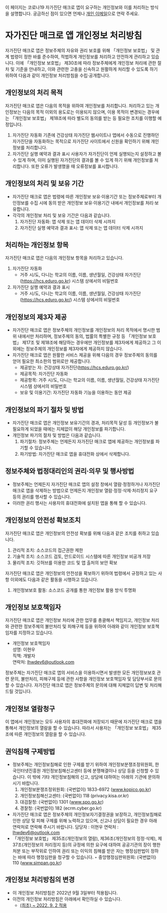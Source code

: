 이 페이지는 코로나19 자가진단 매크로 앱이 요구하는 개인정보와 이를 처리하는 방식을 설명합니다.
궁금하신 점이 있으면 언제나 [개인 이메일](mailto:lhwdev6@outlook.com)으로 연락 주세요.

# 자가진단 매크로 앱 개인정보 처리방침

자가진단 매크로 앱은 정보주체의 자유와 권리 보호를 위해 「개인정보 보호법」 및 관계 법령이 정한 바를 준수하여, 적법하게 개인정보를 처리하고 안전하게 관리하고 있습니다. 이에 「개인정보 보호법」 제30조에 따라 정보주체에게 개인정보 처리에 관한 절차 및 기준을 안내하고, 이와 관련한 고충을 신속하고 원활하게 처리할 수 있도록 하기 위하여 다음과 같이 개인정보 처리방침을 수립·공개합니다.

## 개인정보의 처리 목적

자가진단 매크로 앱은 다음의 목적을 위하여 개인정보를 처리합니다. 처리하고 있는 개인정보는 다음의 목적 이외의 용도로는 이용되지 않으며, 이용 목적이 변경되는 경우에는 「개인정보 보호법」 제18조에 따라 별도의 동의를 받는 등 필요한 조치를 이행할 예정입니다.

1. 자가진단 자동화
   기존에 건강상태 자가진단 웹사이트나 앱에서 수동으로 진행하던 자가진단을 자동화하는 목적으로 자가진단 사이트에서 신원을 확인하기 위해 개인정보를 처리합니다.
2. 자가진단 실행 예약과 결과 표시
   사용자가 자가진단이 언제 실행되는지 설정하고 볼 수 있게 하며, 이미 실행된 자가진단의 결과를 볼 수 있게 하기 위해 개인정보를 처리합니다.
   또한 오류가 발생했을 때 오류정보를 표시합니다.

## 개인정보의 처리 및 보유 기간

* 자가진단 매크로 앱은 법령에 따른 개인정보 보유·이용기간 또는 정보주체로부터 개인정보를 수집 시에 동의 받은 개인정보 보유·이용기간 내에서 개인정보를 처리·보유합니다.
* 각각의 개인정보 처리 및 보유 기간은 다음과 같습니다.
  1. 자가진단 자동화: 앱 삭제 또는 앱 데이터 삭제 시까지
  2. 자가진단 실행 예약과 결과 표시: 앱 삭제 또는 앱 데이터 삭제 시까지

## 처리하는 개인정보 항목

자가진단 매크로 앱은 다음의 개인정보 항목을 처리하고 있습니다.

1. 자가진단 자동화
   * 거주 시/도, 다니는 학교의 이름, 이름, 생년월일, 건강상태 자가진단(https://hcs.eduro.go.kr) 시스템 상에서의 비밀번호
2. 자가진단 실행 예약과 결과 표시
   * 거주 시/도, 다니는 학교의 이름, 이름, 생년월일, 건강상태 자가진단(https://hcs.eduro.go.kr/) 시스템 상에서의 비밀번호

## 개인정보의 제3자 제공

* 자가진단 매크로 앱은 정보주체의 개인정보를 개인정보의 처리 목적에서 명시한 범위 내에서만 처리하며, 정보주체의 동의, 법률의 특별한 규정 등 「개인정보 보호법」 제17조 및 제18조에 해당하는 경우에만 개인정보를 제3자에게 제공하고 그 이외에는 정보주체의 개인정보를 제3자에게 제공하지 않습니다.
* 자가진단 매크로 앱은 원활한 서비스 제공을 위해 다음의 경우 정보주체의 동의를 얻어 필요한 최소한의 범위로만 제공합니다.
  - 제공받는 자: 건강상태 자가진단(https://hcs.eduro.go.kr/)
  - 제공목적: 자가진단 자동화
  - 제공항목: 거주 시/도, 다니는 학교의 이름, 이름, 생년월일, 건강상태 자가진단 시스템 상에서의 비밀번호
  - 보유 및 이용기간: 자가진단 자동화 기능을 이용하는 동안 제공

## 개인정보의 파기 절차 및 방법

* 자가진단 매크로 앱은 개인정보 보유기간의 경과, 처리목적 달성 등 개인정보가 불필요하게 되었을 때에는 지체없이 해당 개인정보를 파기합니다.
* 개인정보 파기의 절차 및 방법은 다음과 같습니다.
  1. 파기절차: 정보주체는 언제든지 자가진단 매크로 앱에 제공하는 개인정보를 파기할 수 있습니다.
  2. 파기방법: 자가진단 매크로 앱을 휴대전화 상에서 삭제합니다.

## 정보주체와 법정대리인의 권리·의무 및 행사방법

* 정보주체는 언제든지 자가진단 매크로 앱의 설정 창에서 열람·정정하거나 자가진단 매크로 앱을 삭제하는 방법으로 언제든지 개인정보 열람·정정·삭제·처리정지 요구 등의 권리를 행사할 수 있습니다.
* 이러한 권리 행사는 사용자의 휴대전화에 설치된 앱을 통해 할 수 있습니다.

## 개인정보의 안전성 확보조치

자가진단 매크로 앱은 개인정보의 안전성 확보를 위해 다음과 같은 조치를 취하고 있습니다.

1. 관리적 조치: 소스코드의 접근권한 제한
2. 기술적 조치: 소스코드 검토, 안드로이드 시스템에 따른 개인정보 비공개 저장
3. 물리적 조치: 깃허브를 이용한 코드 및 앱 출처의 보안 확보

자가진단 매크로 앱은 개인정보의 안전성을 확보하기 위하여 법령에서 규정하고 있는 사항 이외에도 다음과 같은 활동을 시행하고 있습니다.

1. 개인정보보호 활동: 소스코드 공개를 통한 개인정보 활용 방식 투명화

## 개인정보 보호책임자
자가진단 매크로 앱은 개인정보 처리에 관한 업무를 총괄해서 책임지고, 개인정보 처리와 관련한 정보주체의 불만처리 및 피해구제 등을 위하여 아래와 같이 개인정보 보호책임자를 지정하고 있습니다.
- 개인정보 보호책임자  
  성명: 이현우  
  직책: 개발자  
  연락처: [lhwdev6@outlook.com](mailto:lhwdev6@outlook.com)

정보주체는 자가진단 매크로 앱의 서비스을 이용하시면서 발생한 모든 개인정보보호 관련 문의, 불만처리, 피해구제 등에 관한 사항을 개인정보 보호책임자 및 담당부서로 문의할 수 있습니다. 자가진단 매크로 앱은 정보주체의 문의에 대해 지체없이 답변 및 처리해드릴 것입니다.

## 개인정보 열람청구

이 앱에서 개인정보는 모두 사용자의 휴대전화에 저장되기 때문에 자가진단 매크로 앱을 통해서 개인정보의 열람을 할 수 있습니다. 따라서 사용자는 「개인정보 보호법」 제35조에 따른 개인정보의 열람을 할 수 있습니다.

## 권익침해 구제방법

* 정보주체는 개인정보침해로 인한 구제를 받기 위하여 개인정보분쟁조정위원회, 한국인터넷진흥원 개인정보침해신고센터 등에 분쟁해결이나 상담 등을 신청할 수 있습니다. 이 밖에 기타 개인정보침해의 신고, 상담에 대하여는 아래의 기관에 문의하시기 바랍니다.
  1. 개인정보분쟁조정위원회: (국번없이) 1833-6972 (www.kopico.go.kr)
  2. 개인정보침해신고센터: (국번없이) 118 (privacy.kisa.or.kr)
  3. 대검찰청: (국번없이) 1301 (www.spo.go.kr)
  4. 경찰청: (국번없이) 182 (ecrm.cyber.go.kr)
* 자가진단 매크로 앱은 정보주체의 개인정보자기결정권을 보장하고, 개인정보침해로 인한 상담 및 피해 구제를 위해 노력하고 있으며, 신고나 상담이 필요한 경우 아래 연락처로 연락해 주시기 바랍니다.
  담당자 : 이현우
  연락처 : lhwdev6@outlook.com
* 「개인정보 보호법」 제35조(개인정보의 열람), 제36조(개인정보의 정정·삭제), 제37조(개인정보의 처리정지 등)의 규정에 의한 요구에 대하여 공공기관의 장이 행한 처분 또는 부작위로 인하여 권리 또는 이익의 침해를 받은 자는 행정심판법이 정하는 바에 따라 행정심판을 청구할 수 있습니다.
  ‣ 중앙행정심판위원회: (국번없이) 110 (www.simpan.go.kr)

## 개인정보 처리방침의 변경

* 이 개인정보 처리방침은 2022년 9월 3일부터 적용됩니다.
* 이전의 개인정보 처리방침은 아래에서 확인하실 수 있습니다.
  - [(최초) ~ 2022. 9. 2 적용](https://github.com/lhwdev/covid-selftest-macro/blob/028b7279e5fdd175852a1cc723ef9963029836c6/PRIVACY_POLICY.md)
